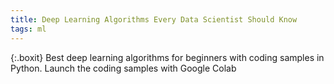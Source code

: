 ```yaml
---
title: Deep Learning Algorithms Every Data Scientist Should Know
tags: ml
---
```


{:.boxit}
Best deep learning algorithms for beginners with coding samples in Python. Launch the coding samples with Google Colab
